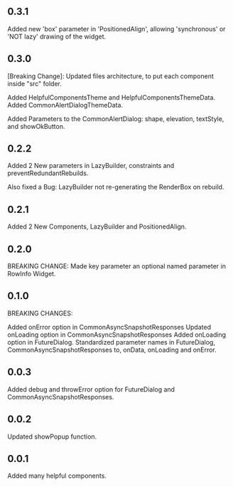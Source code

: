 ## 0.3.1

Added new 'box' parameter in 'PositionedAlign', allowing 'synchronous' or 'NOT lazy' drawing of the
widget.

## 0.3.0

[Breaking Change]: Updated files architecture, to put each component inside "src" folder.

Added HelpfulComponentsTheme and HelpfulComponentsThemeData. Added CommonAlertDialogThemeData.

Added Parameters to the CommonAlertDialog: shape, elevation, textStyle, and showOkButton.

## 0.2.2

Added 2 New parameters in LazyBuilder, constraints and preventRedundantRebuilds.

Also fixed a Bug: LazyBuilder not re-generating the RenderBox on rebuild.

## 0.2.1

Added 2 New Components, LazyBuilder and PositionedAlign.

## 0.2.0

BREAKING CHANGE:
Made key parameter an optional named parameter in RowInfo Widget.

## 0.1.0

BREAKING CHANGES:

Added onError option in CommonAsyncSnapshotResponses Updated onLoading option in
CommonAsyncSnapshotResponses Added onLoading option in FutureDialog. Standardized parameter names in
FutureDialog, CommonAsyncSnapshotResponses to, onData, onLoading and onError.

## 0.0.3

Added debug and throwError option for FutureDialog and CommonAsyncSnapshotResponses.

## 0.0.2

Updated showPopup function.

## 0.0.1

Added many helpful components.
